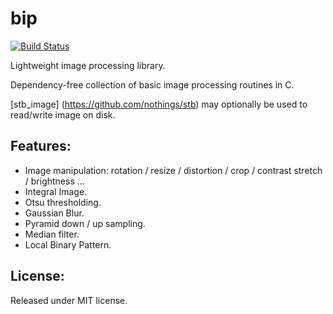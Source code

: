# bip

[![Build Status](https://travis-ci.org/jnbraun/bip.svg?branch=master)](https://travis-ci.org/jnbraun/bip/)

Lightweight image processing library.

Dependency-free collection of basic image processing routines in C. 

[stb_image] (https://github.com/nothings/stb) may optionally be used to read/write image on disk.


## Features:

* Image manipulation: rotation / resize / distortion / crop / contrast stretch / brightness ...
* Integral Image.
* Otsu thresholding.
* Gaussian Blur.
* Pyramid down / up sampling.
* Median filter.
* Local Binary Pattern. 

## License:

Released under MIT license.
